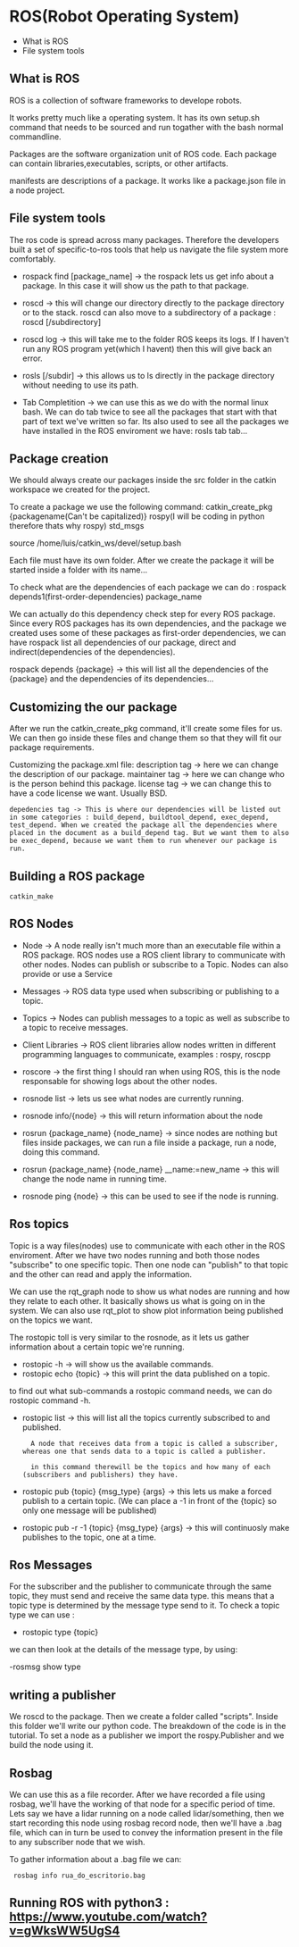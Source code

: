 # ROS(Robot Operating System)

- What is ROS
- File system tools

## What is ROS

ROS is a collection of software frameworks to develope robots.

It works pretty much like a operating system. It has its own setup.sh command that needs to be sourced and run togather with the bash normal commandline.

Packages are the software organization unit of ROS code. Each package can contain libraries,executables, scripts, or other artifacts.

manifests are descriptions of a package. It works like a package.json file in a node project.

## File system tools

The ros code is spread across many packages. Therefore the developers built a set of specific-to-ros tools that help us navigate the file system more comfortably.

- rospack find [package_name] -> the rospack lets us get info about a package. In this case it will show us the path to that package.

- roscd <package-or-stack> -> this will change our directory directly to the package directory or to the stack. roscd can also move to a subdirectory of a package : roscd <package>[/subdirectory]

- roscd log -> this will take me to the folder ROS keeps its logs. If I haven't run any ROS program yet(which I havent) then this will give back an error.

- rosls <package-or-stack>[/subdir] -> this allows us to ls directly in the package directory without needing to use its path.

- Tab Completition -> we can use this as we do with the normal linux bash. We can do tab twice to see all the packages that start with that part of text we've written so far. Its also used to see all the packages we have installed in the ROS enviroment we have: rosls tab tab...

## Package creation

We should always create our packages inside the src folder in the catkin workspace we created for the project.

To create a package we use the following command:
catkin_create_pkg {packagename(Can't be capitalized)} rospy(I will be coding in python therefore thats why rospy) std_msgs

source /home/luis/catkin_ws/devel/setup.bash

Each file must have its own folder. After we create the package it will be started inside a folder with its name...

To check what are the dependencies of each package we can do :
rospack depends1(first-order-dependencies) package_name

We can actually do this dependency check step for every ROS package. Since every ROS packages has its own dependencies, and the package we created uses some of these packages as first-order dependencies, we can have rospack list all dependencies of our package, direct and indirect(dependencies of the dependencies).

rospack depends {package} -> this will list all the dependencies of the {package} and the dependencies of its dependencies...

## Customizing the our package

After we run the catkin_create_pkg command, it'll create some files for us. We can then go inside these files and change them so that they will fit our package requirements.

Customizing the package.xml file:
description tag -> here we can change the description of our package.
maintainer tag -> here we can change who is the person behind this package.
license tag -> we can change this to have a code license we want. Usually BSD.

    depedencies tag -> This is where our dependencies will be listed out in some categories : build_depend, buildtool_depend, exec_depend, test_depend. When we created the package all the dependencies where placed in the document as a build_depend tag. But we want them to also be exec_depend, because we want them to run whenever our package is run.

## Building a ROS package

    catkin_make

## ROS Nodes

- Node -> A node really isn't much more than an executable file within a ROS package. ROS nodes use a ROS client library to communicate with other nodes. Nodes can publish or subscribe to a Topic. Nodes can also provide or use a Service

- Messages -> ROS data type used when subscribing or publishing to a topic.
- Topics -> Nodes can publish messages to a topic as well as subscribe to a topic to receive messages.

- Client Libraries -> ROS client libraries allow nodes written in different programming languages to communicate, examples : rospy, roscpp

- roscore -> the first thing I should ran when using ROS, this is the node responsable for showing logs about the other nodes.

- rosnode list -> lets us see what nodes are currently running.

- rosnode info/{node} -> this will return information about the node

- rosrun {package_name} {node_name} -> since nodes are nothing but files inside packages, we can run a file inside a package, run a node, doing this command.

- rosrun {package_name} {node_name} \_\_name:=new_name -> this will change the node name in running time.

- rosnode ping {node} -> this can be used to see if the node is running.

## Ros topics

Topic is a way files(nodes) use to communicate with each other in the ROS enviroment. After we have two nodes running and both those nodes "subscribe" to one specific topic. Then one node can "publish" to that topic and the other can read and apply the information.

We can use the rqt_graph node to show us what nodes are running and how they relate to each other. It basically shows us what is going on in the system. We can also use rqt_plot to show plot information being published on the topics we want.

The rostopic toll is very similar to the rosnode, as it lets us gather information about a certain topic we're running.

- rostopic -h -> will show us the available commands.
- rostopic echo {topic} -> this will print the data published on a topic.

to find out what sub-commands a rostopic command needs, we can do rostopic command -h.

- rostopic list -> this will list all the topics currently subscribed to and published.

        A node that receives data from a topic is called a subscriber, whereas one that sends data to a topic is called a publisher.

        in this command therewill be the topics and how many of each (subscribers and publishers) they have.

- rostopic pub {topic} {msg_type} {args} -> this lets us make a forced publish to a certain topic. (We can place a -1 in front of the {topic} so only one message will be published)

- rostopic pub -r -1 {topic} {msg_type} {args} -> this will continuosly make publishes to the topic, one at a time.

## Ros Messages

For the subscriber and the publisher to communicate through the same topic, they must send and receive the same data type. this means that a topic type is determined by the message type send to it. To check a topic type we can use :

- rostopic type {topic}

we can then look at the details of the message type, by using:

-rosmsg show type

## writing a publisher

We roscd to the package. Then we create a folder called "scripts". Inside this folder we'll write our python code. The breakdown of the code is in the tutorial. To set a node as a publisher we import the rospy.Publisher and we build the node using it.

## Rosbag
We can use this as a file recorder. After we have recorded a file using rosbag, we'll have the working of that node for a specific period of time. Lets say we have a lidar running on a node called lidar/something, then we start recording this node using rosbag record node, then we'll have a .bag file, which can in turn be used to convey the information present in the file to any subscriber node that we wish.

To gather information about a .bag file we can:


```
 rosbag info rua_do_escritorio.bag 
```

## Running ROS with python3 : https://www.youtube.com/watch?v=gWksWW5UgS4

